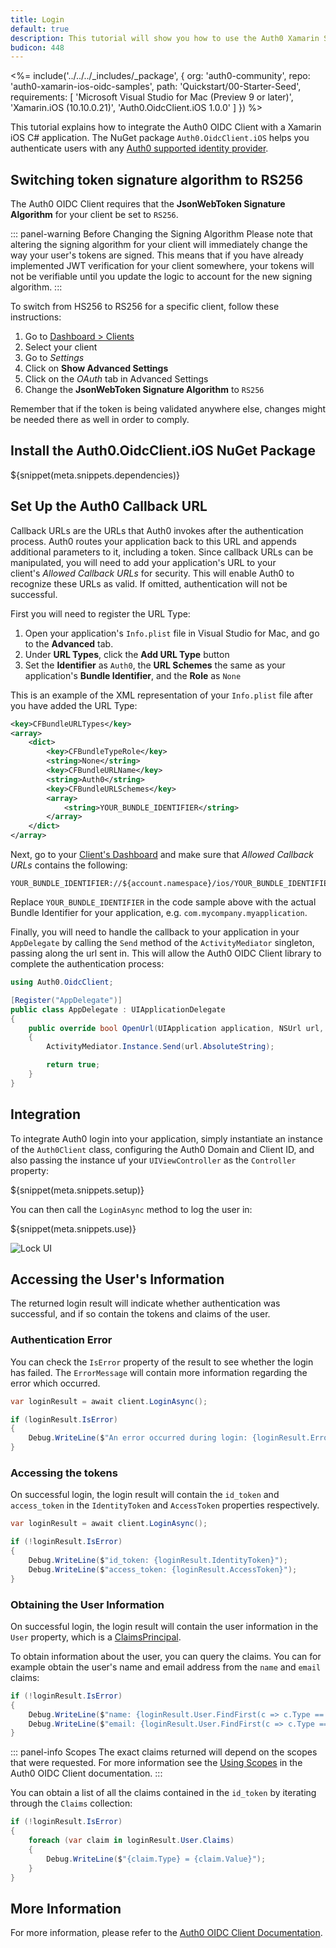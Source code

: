 ```yaml
---
title: Login
default: true
description: This tutorial will show you how to use the Auth0 Xamarin SDK to add authentication and authorization to your mobile app.
budicon: 448
---
```


<%= include('../../../_includes/_package', {
  org: 'auth0-community',
  repo: 'auth0-xamarin-ios-oidc-samples',
  path: 'Quickstart/00-Starter-Seed',
  requirements: [
    'Microsoft Visual Studio for Mac (Preview 9 or later)',
    'Xamarin.iOS (10.10.0.21)',
    'Auth0.OidcClient.iOS 1.0.0'
  ]
}) %>

This tutorial explains how to integrate the Auth0 OIDC Client with a Xamarin iOS C# application. The NuGet package `Auth0.OidcClient.iOS` helps you authenticate users with any [Auth0 supported identity provider](/identityproviders).

## Switching token signature algorithm to RS256

The Auth0 OIDC Client requires that the __JsonWebToken Signature Algorithm__ for your client be set to `RS256`.

::: panel-warning Before Changing the Signing Algorithm
Please note that altering the signing algorithm for your client will immediately change the way your user's tokens are signed. This means that if you have already implemented JWT verification for your client somewhere, your tokens will not be verifiable until you update the logic to account for the new signing algorithm.
:::

To switch from HS256 to RS256 for a specific client, follow these instructions:
1. Go to [Dashboard > Clients](https://manage.auth0.com/#/clients)
1. Select your client
1. Go to _Settings_
1. Click on __Show Advanced Settings__
1. Click on the _OAuth_ tab in Advanced Settings
1. Change the __JsonWebToken Signature Algorithm__ to `RS256`

Remember that if the token is being validated anywhere else, changes might be needed there as well in order to comply.

## Install the Auth0.OidcClient.iOS NuGet Package

${snippet(meta.snippets.dependencies)}

## Set Up the Auth0 Callback URL

Callback URLs are the URLs that Auth0 invokes after the authentication process. Auth0 routes your application back to this URL and appends additional parameters to it, including a token. Since callback URLs can be manipulated, you will need to add your application's URL to your client's *Allowed Callback URLs* for security. This will enable Auth0 to recognize these URLs as valid. If omitted, authentication will not be successful.

First you will need to register the URL Type:

1. Open your application's `Info.plist` file in Visual Studio for Mac, and go to the **Advanced** tab. 
2. Under **URL Types**, click the **Add URL Type** button
3. Set the **Identifier** as `Auth0`, the **URL Schemes** the same as your application's **Bundle Identifier**, and the **Role** as `None`

This is an example of the XML representation of your `Info.plist` file after you have added the URL Type:

```xml
<key>CFBundleURLTypes</key>
<array>
    <dict>
        <key>CFBundleTypeRole</key>
        <string>None</string>
        <key>CFBundleURLName</key>
        <string>Auth0</string>
        <key>CFBundleURLSchemes</key>
        <array>
            <string>YOUR_BUNDLE_IDENTIFIER</string>
        </array>
    </dict>
</array>
```

Next, go to your [Client's Dashboard](${manage_url}/#/applications/${account.clientId}/settings) and make sure that *Allowed Callback URLs* contains the following:

```text
YOUR_BUNDLE_IDENTIFIER://${account.namespace}/ios/YOUR_BUNDLE_IDENTIFIER/callback
```

Replace `YOUR_BUNDLE_IDENTIFIER` in the code sample above with the actual Bundle Identifier for your application, e.g. `com.mycompany.myapplication`.

Finally, you will need to handle the callback to your application in your `AppDelegate` by calling the `Send` method of the `ActivityMediator` singleton, passing along the url sent in. This will allow the Auth0 OIDC Client library to complete the authentication process:

```csharp
using Auth0.OidcClient;

[Register("AppDelegate")]
public class AppDelegate : UIApplicationDelegate
{
	public override bool OpenUrl(UIApplication application, NSUrl url, string sourceApplication, NSObject annotation)
	{
		ActivityMediator.Instance.Send(url.AbsoluteString);

		return true;
	}
}
```

## Integration

To integrate Auth0 login into your application, simply instantiate an instance of the `Auth0Client` class, configuring the Auth0 Domain and Client ID, and also passing the instance uf your `UIViewController` as the `Controller` property: 

${snippet(meta.snippets.setup)}

You can then call the `LoginAsync` method to log the user in:

${snippet(meta.snippets.use)}

<div class="phone-mockup"><img src="/media/articles/native-platforms/xamarin-ios/lock-widget-screenshot.png" alt="Lock UI"></div>

## Accessing the User's Information

The returned login result will indicate whether authentication was successful, and if so contain the tokens and claims of the user.

### Authentication Error

You can check the `IsError` property of the result to see whether the login has failed. The `ErrorMessage` will contain more information regarding the error which occurred.

```csharp
var loginResult = await client.LoginAsync();

if (loginResult.IsError)
{
    Debug.WriteLine($"An error occurred during login: {loginResult.Error}")
}
```

### Accessing the tokens

On successful login, the login result will contain the `id_token` and `access_token` in the `IdentityToken` and `AccessToken` properties respectively.

```csharp
var loginResult = await client.LoginAsync();

if (!loginResult.IsError)
{
    Debug.WriteLine($"id_token: {loginResult.IdentityToken}");
    Debug.WriteLine($"access_token: {loginResult.AccessToken}");
}
```

### Obtaining the User Information

On successful login, the login result will contain the user information in the `User` property, which is a [ClaimsPrincipal](https://msdn.microsoft.com/en-us/library/system.security.claims.claimsprincipal(v=vs.110).aspx).

To obtain information about the user, you can query the claims. You can for example obtain the user's name and email address from the `name` and `email` claims:

```csharp
if (!loginResult.IsError)
{
    Debug.WriteLine($"name: {loginResult.User.FindFirst(c => c.Type == "name")?.Value}");
    Debug.WriteLine($"email: {loginResult.User.FindFirst(c => c.Type == "email")?.Value}");
}
```

::: panel-info Scopes
The exact claims returned will depend on the scopes that were requested. For more information see the [Using Scopes](https://auth0.github.io/auth0-oidc-client-net/documentation/advanced-scenarios/scopes.html) in the Auth0 OIDC Client documentation.
::: 

You can obtain a list of all the claims contained in the `id_token` by iterating through the `Claims` collection:

```csharp
if (!loginResult.IsError)
{
    foreach (var claim in loginResult.User.Claims)
    {
        Debug.WriteLine($"{claim.Type} = {claim.Value}");
    }
}
```

## More Information

For more information, please refer to the [Auth0 OIDC Client Documentation](https://auth0.github.io/auth0-oidc-client-net/).